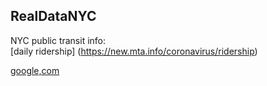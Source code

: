 ## RealDataNYC
NYC public transit info:  
[daily ridership] (https://new.mta.info/coronavirus/ridership)



[google,com](www.google.com)
